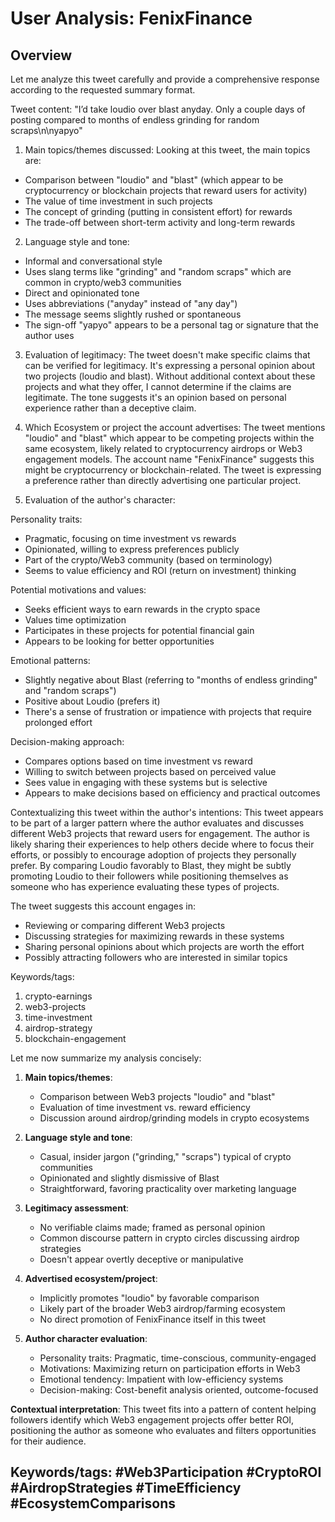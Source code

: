# User Analysis: FenixFinance

## Overview

<think>
Let me analyze this tweet carefully and provide a comprehensive response according to the requested summary format.

Tweet content:
"I’d take loudio over blast anyday. Only a couple days of posting compared to months of endless grinding for random scraps\n\nyapyo"

1. Main topics/themes discussed:
Looking at this tweet, the main topics are:
- Comparison between "loudio" and "blast" (which appear to be cryptocurrency or blockchain projects that reward users for activity)
- The value of time investment in such projects
- The concept of grinding (putting in consistent effort) for rewards
- The trade-off between short-term activity and long-term rewards

2. Language style and tone:
- Informal and conversational style
- Uses slang terms like "grinding" and "random scraps" which are common in crypto/web3 communities
- Direct and opinionated tone
- Uses abbreviations ("anyday" instead of "any day")
- The message seems slightly rushed or spontaneous
- The sign-off "yapyo" appears to be a personal tag or signature that the author uses

3. Evaluation of legitimacy:
The tweet doesn't make specific claims that can be verified for legitimacy. It's expressing a personal opinion about two projects (loudio and blast). Without additional context about these projects and what they offer, I cannot determine if the claims are legitimate. The tone suggests it's an opinion based on personal experience rather than a deceptive claim.

4. Which Ecosystem or project the account advertises:
The tweet mentions "loudio" and "blast" which appear to be competing projects within the same ecosystem, likely related to cryptocurrency airdrops or Web3 engagement models. The account name "FenixFinance" suggests this might be cryptocurrency or blockchain-related. The tweet is expressing a preference rather than directly advertising one particular project.

5. Evaluation of the author's character:

Personality traits:
- Pragmatic, focusing on time investment vs rewards
- Opinionated, willing to express preferences publicly
- Part of the crypto/Web3 community (based on terminology)
- Seems to value efficiency and ROI (return on investment) thinking

Potential motivations and values:
- Seeks efficient ways to earn rewards in the crypto space
- Values time optimization
- Participates in these projects for potential financial gain
- Appears to be looking for better opportunities

Emotional patterns:
- Slightly negative about Blast (referring to "months of endless grinding" and "random scraps")
- Positive about Loudio (prefers it)
- There's a sense of frustration or impatience with projects that require prolonged effort

Decision-making approach:
- Compares options based on time investment vs reward
- Willing to switch between projects based on perceived value
- Sees value in engaging with these systems but is selective
- Appears to make decisions based on efficiency and practical outcomes

Contextualizing this tweet within the author's intentions:
This tweet appears to be part of a larger pattern where the author evaluates and discusses different Web3 projects that reward users for engagement. The author is likely sharing their experiences to help others decide where to focus their efforts, or possibly to encourage adoption of projects they personally prefer. By comparing Loudio favorably to Blast, they might be subtly promoting Loudio to their followers while positioning themselves as someone who has experience evaluating these types of projects.

The tweet suggests this account engages in:
- Reviewing or comparing different Web3 projects
- Discussing strategies for maximizing rewards in these systems
- Sharing personal opinions about which projects are worth the effort
- Possibly attracting followers who are interested in similar topics

Keywords/tags:
1. crypto-earnings
2. web3-projects
3. time-investment
4. airdrop-strategy
5. blockchain-engagement

Let me now summarize my analysis concisely:
</think>

1. **Main topics/themes**: 
   - Comparison between Web3 projects "loudio" and "blast"
   - Evaluation of time investment vs. reward efficiency
   - Discussion around airdrop/grinding models in crypto ecosystems
   
2. **Language style and tone**:
   - Casual, insider jargon ("grinding," "scraps") typical of crypto communities
   - Opinionated and slightly dismissive of Blast
   - Straightforward, favoring practicality over marketing language

3. **Legitimacy assessment**:
   - No verifiable claims made; framed as personal opinion
   - Common discourse pattern in crypto circles discussing airdrop strategies
   - Doesn't appear overtly deceptive or manipulative

4. **Advertised ecosystem/project**:
   - Implicitly promotes "loudio" by favorable comparison
   - Likely part of the broader Web3 airdrop/farming ecosystem
   - No direct promotion of FenixFinance itself in this tweet

5. **Author character evaluation**:
   - Personality traits: Pragmatic, time-conscious, community-engaged
   - Motivations: Maximizing return on participation efforts in Web3
   - Emotional tendency: Impatient with low-efficiency systems
   - Decision-making: Cost-benefit analysis oriented, outcome-focused

**Contextual interpretation**: This tweet fits into a pattern of content helping followers identify which Web3 engagement projects offer better ROI, positioning the author as someone who evaluates and filters opportunities for their audience.

**Keywords/tags**: #Web3Participation #CryptoROI #AirdropStrategies #TimeEfficiency #EcosystemComparisons
---
